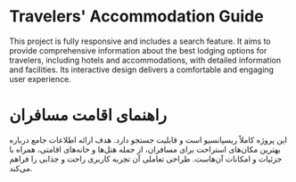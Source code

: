 # Travelers' Accommodation Guide

This project is fully responsive and includes a search feature. It aims to provide comprehensive information about the best lodging options for travelers, including hotels and accommodations, with detailed information and facilities. Its interactive design delivers a comfortable and engaging user experience.


# راهنمای اقامت مسافران

این پروژه کاملاً ریسپانسیو است و قابلیت جستجو دارد. هدف ارائه اطلاعات جامع درباره بهترین مکان‌های استراحت برای مسافران، از جمله هتل‌ها و خانه‌های اقامتی، همراه با جزئیات و امکانات آن‌هاست. طراحی تعاملی آن تجربه کاربری راحت و جذابی را فراهم می‌کند.


